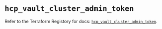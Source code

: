 # `hcp_vault_cluster_admin_token`

Refer to the Terraform Registory for docs: [`hcp_vault_cluster_admin_token`](https://www.terraform.io/docs/providers/hcp/r/vault_cluster_admin_token).
